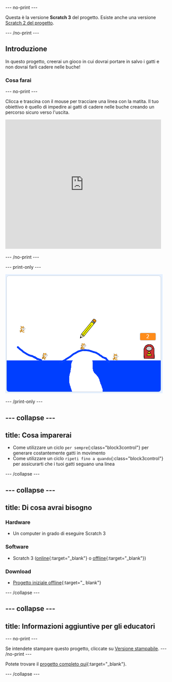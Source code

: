 --- no-print ---

Questa è la versione **Scratch 3** del progetto. Esiste anche una versione [Scratch 2 del progetto](https://projects.raspberrypi.org/it-IT/projects/cats-scratch2).

--- /no-print ---

## Introduzione

In questo progetto, creerai un gioco in cui dovrai portare in salvo i gatti e non dovrai farli cadere nelle buche!

### Cosa farai

--- no-print ---

Clicca e trascina con il mouse per tracciare una linea con la matita. Il tuo obiettivo è quello di impedire ai gatti di cadere nelle buche creando un percorso sicuro verso l'uscita.

<div class="scratch-preview">
  <iframe allowtransparency="true" width="485" height="402" src="https://scratch.mit.edu/projects/embed/382450148/?autostart=false" frameborder="0" scrolling="no"></iframe>
</div>

--- /no-print ---

--- print-only ---

![Gatti finiti](images/cats-finished.png)

--- /print-only ---

--- collapse ---
---
title: Cosa imparerai
---

+ Come utilizzare un ciclo `per sempre`{:class="block3control"} per generare costantemente gatti in movimento
+ Come utilizzare un ciclo `ripeti fino a quando`{:class="block3control"} per assicurarti che i tuoi gatti seguano una linea

--- /collapse ---

--- collapse ---
---
title: Di cosa avrai bisogno
---

### Hardware

+ Un computer in grado di eseguire Scratch 3

### Software

+ Scratch 3 ([online](http://rpf.io/scratchon){:target="_blank"} o [offline](http://rpf.io/scratchoff){:target="_blank"})

### Download

+ [Progetto iniziale offline](http://rpf.io/p/it-IT/cats-go){:target="_ blank"}

--- /collapse ---

--- collapse ---
---
title: Informazioni aggiuntive per gli educatori
---

--- no-print ---

Se intendete stampare questo progetto, cliccate su [Versione stampabile](https://projects.raspberrypi.org/it-IT/projects/cats/print). 
--- /no-print ---

Potete trovare il [progetto completo qui](http://rpf.io/p/it-IT/cats-get){:target="_blank"}.

--- /collapse ---